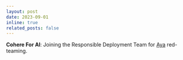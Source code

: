 ```yaml
---
layout: post
date: 2023-09-01
inline: true
related_posts: false
---
```


**Cohere For AI**: Joining the Responsible Deployment Team for [Aya](https://sites.google.com/cohere.com/aya-en/home) red-teaming.